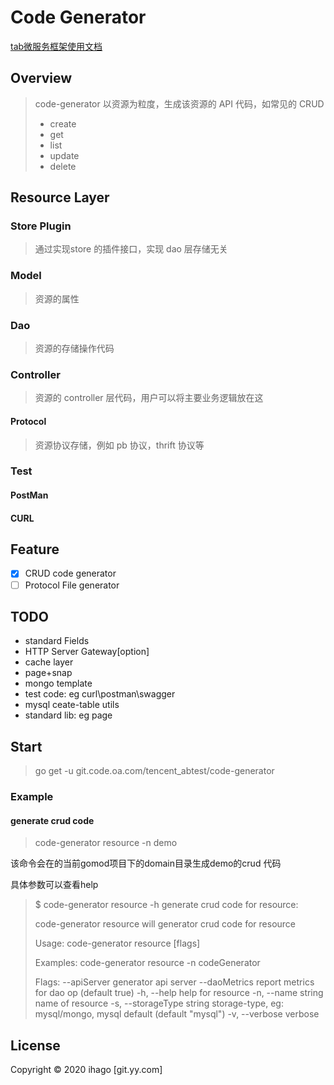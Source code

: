 # Code Generator

[tab微服务框架使用文档](./doc/tab_micro_server.md)

## Overview

> code-generator 以资源为粒度，生成该资源的 API 代码，如常见的 CRUD
>
> - create
> - get
> - list
> - update
> - delete

## Resource Layer

### Store Plugin

> 通过实现store 的插件接口，实现 dao 层存储无关

### Model

> 资源的属性

### Dao 

> 资源的存储操作代码

### Controller

> 资源的 controller 层代码，用户可以将主要业务逻辑放在这

#### Protocol

>  资源协议存储，例如 pb 协议，thrift 协议等

### Test

#### PostMan

#### CURL

## Feature

- [x] CRUD code generator 
- [ ] Protocol File generator

## TODO

- standard Fields
- HTTP Server Gateway[option]
- cache layer
- page+snap
- mongo template
- test code: eg curl\postman\swagger
- mysql ceate-table utils
- standard lib: eg page

## Start

> go get -u git.code.oa.com/tencent_abtest/code-generator

### Example

#### generate crud code

> code-generator resource -n demo

该命令会在的当前gomod项目下的domain目录生成demo的crud 代码

具体参数可以查看help

> $ code-generator resource -h
> generate crud code for resource:
>
> code-generator resource will generator crud code for resource
>
> Usage:
>   code-generator resource [flags]
>
> Examples:
> code-generator resource -n codeGenerator
>
> Flags:
>       --apiServer            generator api server
>       --daoMetrics           report metrics for dao op (default true)
>   -h, --help                 help for resource
>   -n, --name string          name of resource
>   -s, --storageType string   storage-type, eg: mysql/mongo, mysql default (default "mysql")
>   -v, --verbose              verbose



## License

Copyright © 2020 ihago [git.yy.com]